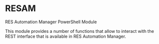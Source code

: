 RESAM
=====

RES Automation Manager PowerShell Module

This module provides a number of functions that allow to interact with the REST interface that is available in RES Automation Manager.

